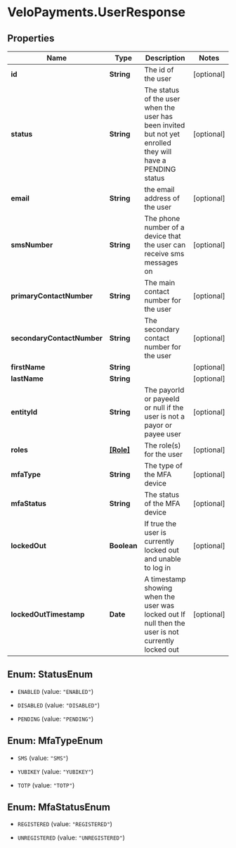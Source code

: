 # VeloPayments.UserResponse

## Properties

Name | Type | Description | Notes
------------ | ------------- | ------------- | -------------
**id** | **String** | The id of the user | [optional] 
**status** | **String** | The status of the user when the user has been invited but not yet enrolled they will have a PENDING status  | [optional] 
**email** | **String** | the email address of the user | [optional] 
**smsNumber** | **String** | The phone number of a device that the user can receive sms messages on  | [optional] 
**primaryContactNumber** | **String** | The main contact number for the user  | [optional] 
**secondaryContactNumber** | **String** | The secondary contact number for the user  | [optional] 
**firstName** | **String** |  | [optional] 
**lastName** | **String** |  | [optional] 
**entityId** | **String** | The payorId or payeeId or null if the user is not a payor or payee user  | [optional] 
**roles** | [**[Role]**](Role.md) | The role(s) for the user  | [optional] 
**mfaType** | **String** | The type of the MFA device | [optional] 
**mfaStatus** | **String** | The status of the MFA device | [optional] 
**lockedOut** | **Boolean** | If true the user is currently locked out and unable to log in | [optional] 
**lockedOutTimestamp** | **Date** | A timestamp showing when the user was locked out If null then the user is not currently locked out  | [optional] 



## Enum: StatusEnum


* `ENABLED` (value: `"ENABLED"`)

* `DISABLED` (value: `"DISABLED"`)

* `PENDING` (value: `"PENDING"`)





## Enum: MfaTypeEnum


* `SMS` (value: `"SMS"`)

* `YUBIKEY` (value: `"YUBIKEY"`)

* `TOTP` (value: `"TOTP"`)





## Enum: MfaStatusEnum


* `REGISTERED` (value: `"REGISTERED"`)

* `UNREGISTERED` (value: `"UNREGISTERED"`)




